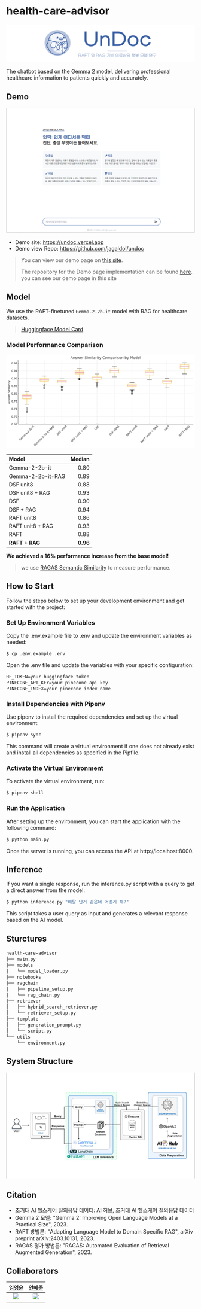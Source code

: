 # health-care-advisor

[![banner](/docs/banner.png)](https://undoc.vercel.app)

The chatbot based on the Gemma 2 model, delivering professional healthcare information to patients quickly and accurately.

## Demo

[![demo](/docs/demo.png)](https://undoc.vercel.app/)

- Demo site: https://undoc.vercel.app
- Demo view Repo: https://github.com/jagaldol/undoc

> You can view our demo page on [this site](https://undoc.vercel.app/).
>
> The repository for the Demo page implementation can be found [here](https://github.com/jagaldol/undoc).
> you can see our demo page in this site

## Model

We use the RAFT-finetuned `Gemma-2-2b-it` model with RAG for healthcare datasets.

> [Huggingface Model Card](https://huggingface.co/devlim/Korea-HealthCare-RAFT-float16)

### Model Performance Comparison

![performance](/docs/performance.jpg)

| Model             |   Median |
| :---------------- | -------: |
| Gemma-2-2b-it     |     0.80 |
| Gemma-2-2b-it+RAG |     0.89 |
| DSF unit8         |     0.88 |
| DSF unit8 + RAG   |     0.93 |
| DSF               |     0.90 |
| DSF + RAG         |     0.94 |
| RAFT unit8        |     0.86 |
| RAFT unit8 + RAG  |     0.93 |
| RAFT              |     0.88 |
| **RAFT + RAG**    | **0.96** |

**We achieved a 16% performance increase from the base model!**

> we use [RAGAS Semantic Similarity](https://docs.ragas.io/en/stable/concepts/metrics/available_metrics/semantic_similarity/) to measure performance.

## How to Start

Follow the steps below to set up your development environment and get started with the project:

### Set Up Environment Variables

Copy the .env.example file to .env and update the environment variables as needed:

```sh
$ cp .env.example .env
```

Open the .env file and update the variables with your specific configuration:

```text
HF_TOKEN=your huggingface token
PINECONE_API_KEY=your pinecone api key
PINECONE_INDEX=your pinecone index name
```

### Install Dependencies with Pipenv

Use pipenv to install the required dependencies and set up the virtual environment:

```sh
$ pipenv sync
```

This command will create a virtual environment if one does not already exist and install all dependencies as specified in the Pipfile.

### Activate the Virtual Environment

To activate the virtual environment, run:

```sh
$ pipenv shell
```

### Run the Application

After setting up the environment, you can start the application with the following command:

```sh
$ python main.py
```

Once the server is running, you can access the API at http://localhost:8000.

## Inference

If you want a single response, run the inference.py script with a query to get a direct answer from the model:

```sh
$ python inference.py "배탈 난거 같은데 어떻게 해?"
```

This script takes a user query as input and generates a relevant response based on the AI model.

## Sturctures

```text
health-care-advisor
├── main.py
├── models
│   └── model_loader.py
├── notebooks
├── ragchain
│   ├── pipeline_setup.py
│   └── rag_chain.py
├── retriever
│   ├── hybrid_search_retriever.py
│   └── retriever_setup.py
├── template
│   ├── generation_prompt.py
│   └── script.py
└── utils
    └── environment.py
```

## System Structure

![structure](/docs/structure.jpg)

## Citation

- 초거대 AI 헬스케어 질의응답 데이터: AI 허브, 초거대 AI 헬스케어 질의응답 데이터
- Gemma 2 모델: "Gemma 2: Improving Open Language Models at a Practical Size", 2023.
- RAFT 방법론: "Adapting Language Model to Domain Specific RAG", arXiv preprint arXiv:2403.10131, 2023.
- RAGAS 평가 방법론: "RAGAS: Automated Evaluation of Retrieval Augmented Generation", 2023.

## Collaborators

|          [임영윤](https://github.com/Lim-YoungYoon)          |          [안혜준](https://github.com/jagaldol)          |
| :----------------------------------------------------------: | :-----------------------------------------------------: |
| <img src="https://github.com/Lim-YoungYoon.png" width="100"> | <img src="https://github.com/jagaldol.png" width="100"> |
